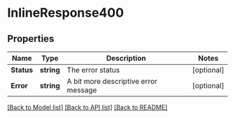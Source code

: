 # InlineResponse400

## Properties

Name | Type | Description | Notes
------------ | ------------- | ------------- | -------------
**Status** | **string** | The error status | [optional] 
**Error** | **string** | A bit more descriptive error message | [optional] 

[[Back to Model list]](../README.md#documentation-for-models) [[Back to API list]](../README.md#documentation-for-api-endpoints) [[Back to README]](../README.md)


